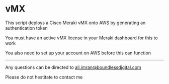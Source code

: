 # vMX

This script deploys a Cisco Meraki vMX onto AWS by generating an authentication token

You must have an active vMX license in your Meraki dashboard for this to work

You also need to set up your account on AWS before this can function

----------

Any questions can be directed to ali.imran@boundlessdigital.com

Please do not hestitate to contact me

